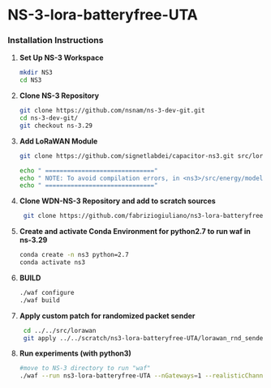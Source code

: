 # NS-3-lora-batteryfree-UTA

### Installation Instructions

1. **Set Up NS-3 Workspace**  
    ```bash
    mkdir NS3
    cd NS3
    ```

2. **Clone NS-3 Repository**  
    ```bash
    git clone https://github.com/nsnam/ns-3-dev-git.git
    cd ns-3-dev-git/
    git checkout ns-3.29
    ```

3. **Add LoRaWAN Module**  
    ```bash
    git clone https://github.com/signetlabdei/capacitor-ns3.git src/lorawan

    echo " =============================="
    echo " NOTE: To avoid compilation errors, in <ns3>/src/energy/model/energy-source.h, the private variables should be moved to protected."
    echo " =============================="

    ```
4. **Clone WDN-NS-3 Repository and add to scratch sources**
   ```bash
    git clone https://github.com/fabriziogiuliano/ns3-lora-batteryfree-UTA scratch/ns3-lora-batteryfree-UTA/    
    ```
5. **Create and activate Conda Environment for python2.7 to run waf in ns-3.29**  
    ```bash
    conda create -n ns3 python=2.7
    conda activate ns3
    ```
    
6. **BUILD**  
    ```bash
    ./waf configure
    ./waf build
    ```


7. **Apply custom patch for randomized packet sender**  
   ```bash
    cd ../../src/lorawan
    git apply ../../scratch/ns3-lora-batteryfree-UTA/lorawan_rnd_sender.patch
    ``` 


8. **Run experiments (with python3)**  
    ```bash
    #move to NS-3 directory to run "waf"
    ./waf --run ns3-lora-batteryfree-UTA --nGateways=1 --realisticChannelModel=true --appPeriodSeconds=-1 --packetSize=200 --capacitance=40 --simulationTime=1728000 --RngRun=10 --RngSeed=10 --runId=1 --nDevices=1000 --output_dir=EXPERIMENT_200_UNCONFIRMED_T_ADAPT --adr=0 --DR=5 --radius=1000 --season=winter --confirmed=0 --pv_l=75 --pv_h=135
    ```
